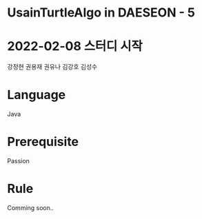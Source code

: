 # UsainTurtleAlgo in DAESEON - 5

# 2022-02-08 스터디 시작
강정현 권용재 권유나 김강호 김성수

# Language
Java

# Prerequisite
Passion

# Rule
Comming soon..
